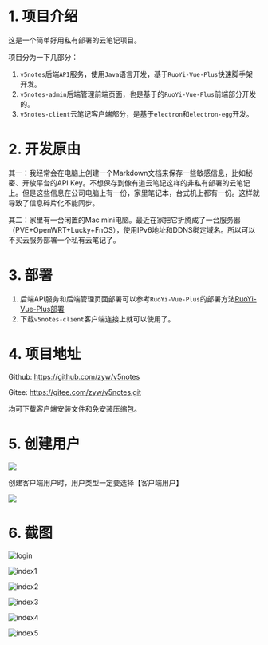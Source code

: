 # 1. 项目介绍

这是一个简单好用私有部署的云笔记项目。

项目分为一下几部分：

1. `v5notes`后端`API`服务，使用`Java`语言开发，基于`RuoYi-Vue-Plus`快速脚手架开发。
2. `v5notes-admin`后端管理前端页面，也是基于的`RuoYi-Vue-Plus`前端部分开发的。
3. `v5notes-client`云笔记客户端部分，是基于`electron`和`electron-egg`开发。

# 2. 开发原由

其一：我经常会在电脑上创建一个Markdown文档来保存一些敏感信息，比如秘密、开放平台的API Key。不想保存到像有道云笔记这样的非私有部署的云笔记上。但是这些信息在公司电脑上有一份，家里笔记本，台式机上都有一份。这样就导致了信息碎片化不能同步。

其二：家里有一台闲置的Mac mini电脑。最近在家把它折腾成了一台服务器（PVE+OpenWRT+Lucky+FnOS），使用IPv6地址和DDNS绑定域名。所以可以不买云服务部署一个私有云笔记了。

# 3. 部署

1. 后端API服务和后端管理页面部署可以参考`RuoYi-Vue-Plus`的部署方法[RuoYi-Vue-Plus部署](https://plus-doc.dromara.org/#/ruoyi-vue-plus/home)
2. 下载`v5notes-client`客户端连接上就可以使用了。

# 4. 项目地址

Github: https://github.com/zyw/v5notes

Gitee: https://gitee.com/zyw/v5notes.git

均可下载客户端安装文件和免安装压缩包。

# 5. 创建用户

![](./images/admin1.png)

创建客户端用户时，用户类型一定要选择【客户端用户】

![](./images/admin2.png)

# 6. 截图

![login](./images/login.png)

![index1](./images/index1.png)

![index2](./images/index2.png)

![index3](./images/index3.png)

![index4](./images/index4.png)

![index5](./images/index5.png)
